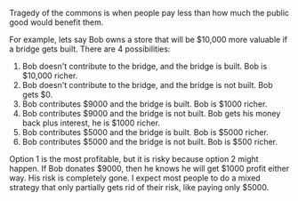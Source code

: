 Tragedy of the commons is when people pay less than how much the public good would benefit them.

For example, lets say Bob owns a store that will be $10,000 more valuable if a bridge gets built.
There are 4 possibilities:
1) Bob doesn't contribute to the bridge, and the bridge is built. Bob is $10,000 richer.
2) Bob doesn't contribute to the bridge, and the bridge is not built. Bob gets $0.
3) Bob contributes $9000 and the bridge is built. Bob is $1000 richer.
4) Bob contributes $9000 and the bridge is not built. Bob gets his money back plus interest, he is $1000 richer.
5) Bob contributes $5000 and the bridge is built. Bob is $5000 richer.
6) Bob contributes $5000 and the bridge is not built. Bob is $500 richer.

Option 1 is the most profitable, but it is risky because option 2 might happen.
If Bob donates $9000, then he knows he will get $1000 profit either way. His risk is completely gone.
I expect most people to do a mixed strategy that only partially gets rid of their risk, like paying only $5000.
